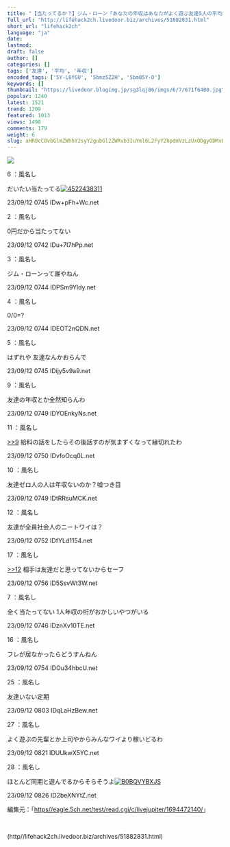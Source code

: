 ```yaml
---
title: "【当たってるか？】ジム・ローン「あなたの年収はあなたがよく遊ぶ友達5人の平均です」"
full_url: "http://lifehack2ch.livedoor.biz/archives/51882831.html"
short_url: "lifehack2ch"
language: "ja"
date: 
lastmod: 
draft: false
author: []
categories: []
tags: ['友達', '平均', '年収']
encoded_tags: ['5Y-L6YGU', '5bmz5Z2H', '5bm05Y-O']
keywords: []
thumbnail: "https://livedoor.blogimg.jp/sg3lqj86/imgs/6/7/671f6400.jpg"
popular: 1240
latest: 1521
trend: 1209
featured: 1013
views: 1498
comments: 179
weight: 6
slug: aHR0cC8vbGlmZWhhY2syY2gubGl2ZWRvb3IuYml6L2FyY2hpdmVzLzUxODgyODMxLmh0bWw=
---
```


![](https://livedoor.blogimg.jp/sg3lqj86/imgs/6/7/671f6400.jpg)

<div><p class='t_name'>6 ：風名し</p> <p class='r2'>だいたい当たってる<a href='https//www.amazon.co.jp/dp/4522438311/?tag=nishiky24-22' target='_blank'><img src='https//m.media-amazon.com/images/I/516-Fwh18SL._SL500_.jpg' alt='4522438311' border='0'></a> </p><p>23/09/12 0745 IDw+pFh+Wc.net</p> <p class='t_name'>2 ：風名し</p> <p class='r4'>0円だから当たってない </p><p>23/09/12 0742 IDu+7I7hPp.net</p> <p class='t_name'>3 ：風名し</p> <p class='r4'>ジム・ローンって誰やねん </p><p>23/09/12 0744 IDPSm9Yldy.net</p> <p class='t_name'>4 ：風名し</p> <p class='r4'>0/0=? </p><p>23/09/12 0744 IDEOT2nQDN.net</p> <p class='t_name'>5 ：風名し</p> <p class='r4'>はずれや 友達なんかおらんで </p><p>23/09/12 0745 IDijy5v9a9.net</p> <p class='t_name'>9 ：風名し</p> <p class='r1'>友達の年収とか全然知らんわ </p><p>23/09/12 0749 IDYOEnkyNs.net</p> <p class='t_name_res'>11 ：風名し</p> <p class='r4'><a href='#res_9'>>>9</a> 給料の話をしたらその後話すのが気まずくなって縁切れたわ </p><p>23/09/12 0750 IDvfoOcq0L.net</p> <p class='t_name'>10 ：風名し</p> <p class='r4'>友達ゼロ人の人は年収ないのか？嘘つき目 </p><p>23/09/12 0749 IDtRRsuMCK.net</p> <p class='t_name'>12 ：風名し</p> <p class='r4'>友達が全員社会人のニートワイは？ </p><p>23/09/12 0752 IDfYLd1154.net</p> <p class='t_name_res'>17 ：風名し</p> <p class='r4'><a href='#res_12'>>>12</a> 相手は友達だと思ってないからセーフ </p><p>23/09/12 0756 ID5SsvWt3W.net</p> <p class='t_name'>7 ：風名し</p> <p class='r4'>全く当たってない 1人年収の桁がおかしいやつがいる </p><p>23/09/12 0746 IDznXv10TE.net</p> <p class='t_name'>16 ：風名し</p> <p class='r4'>フレが居なかったらどうすんねん </p><p>23/09/12 0754 IDOu34hbcU.net</p> <p class='t_name'>25 ：風名し</p> <p class='r4'>友達いない定期 </p><p>23/09/12 0803 IDqLaHzBew.net</p> <p class='t_name'>27 ：風名し</p> <p class='r4'>よく遊ぶの先輩とか上司やからみんなワイより稼いどるわ </p><p>23/09/12 0821 IDUUkwX5YC.net</p> <p class='t_name'>28 ：風名し</p> <p class='r2'>ほとんど同期と遊んでるからそらそうよ<a href='https//www.amazon.co.jp/dp/B0BQVYBXJS/?tag=nishiky24-22' target='_blank'><img src='https//m.media-amazon.com/images/I/4114yM2NQXL._SL500_.jpg' alt='B0BQVYBXJS' border='0'></a> </p><p>23/09/12 0826 ID2beXNYtZ.net</p> <p class='p_url'>編集元：「<a href='https//eagle.5ch.net/test/read.cgi/c/livejupiter/1694472140/' target='_blank'>https//eagle.5ch.net/test/read.cgi/c/livejupiter/1694472140/</a>」</p> <br clear='all'></div>

(http//lifehack2ch.livedoor.biz/archives/51882831.html)
